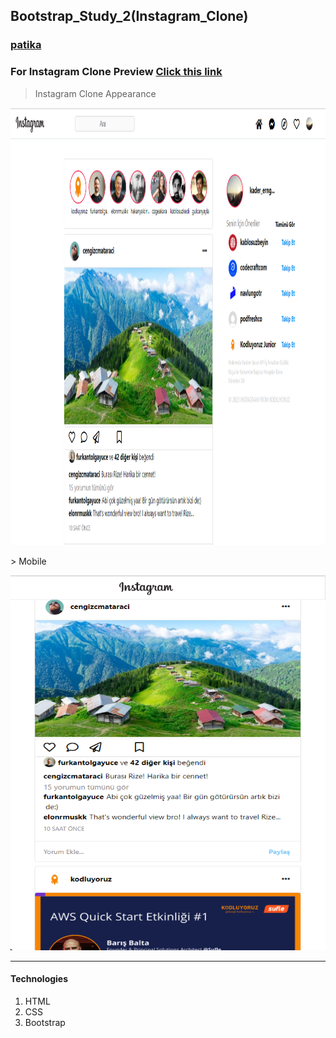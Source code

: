 ## Bootstrap_Study_2(Instagram_Clone)
### [patika](https://academy.patika.dev/tr/profile)
### For Instagram Clone Preview [Click this link](https://kaderergin.github.io/Bootstrap/Bootstrap_Study_2/) 

> Instagram Clone Appearance
<p align="center">
<img src="assets/Instagram_clone_ss_1.png"  width="1000ox" height="700px"> 
</p>
> Mobile
<p align="center">
<img src="assets/Instagram_clone_ss_2.png"  width="540ox" height="600px">
</p>
<hr>

#### Technologies
1. HTML
1. CSS
1. Bootstrap
